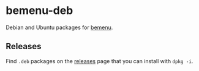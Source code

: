 # bemenu-deb

Debian and Ubuntu packages for [bemenu][].

## Releases

Find `.deb` packages on the [releases][] page that you can install with `dpkg -i`.

[bemenu]: https://github.com/Cloudef/bemenu
[releases]: https://github.com/asnelling/bemenu-deb/releases
